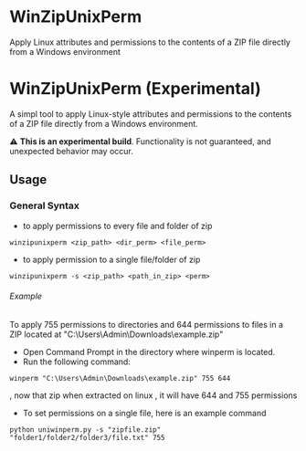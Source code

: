 # WinZipUnixPerm
Apply Linux attributes and permissions to the contents of a ZIP file directly from a Windows environment

# WinZipUnixPerm (Experimental)

 A  simpl tool to apply Linux-style attributes and permissions to the contents of a ZIP file directly from a Windows environment.  

⚠️ **This is an experimental build**. Functionality is not guaranteed, and unexpected behavior may occur.

## Usage

### General Syntax
- to apply permissions to every file and folder of zip
```
winzipunixperm <zip_path> <dir_perm> <file_perm>
```
- to apply permission to a single file/folder of zip
```
winzipunixperm -s <zip_path> <path_in_zip> <perm>
```

###### Example 
To apply 755 permissions to directories and 644 permissions to files in a ZIP located at "C:\Users\Admin\Downloads\example.zip"

- Open Command Prompt in the directory where winperm is located.
- Run the following command:
```
winperm "C:\Users\Admin\Downloads\example.zip" 755 644
```
, now that zip when extracted on linux , it will have 644 and 755 permissions

- To set permissions on a single file, here is an example command
```
python uniwinperm.py -s "zipfile.zip" "folder1/folder2/folder3/file.txt" 755
```





